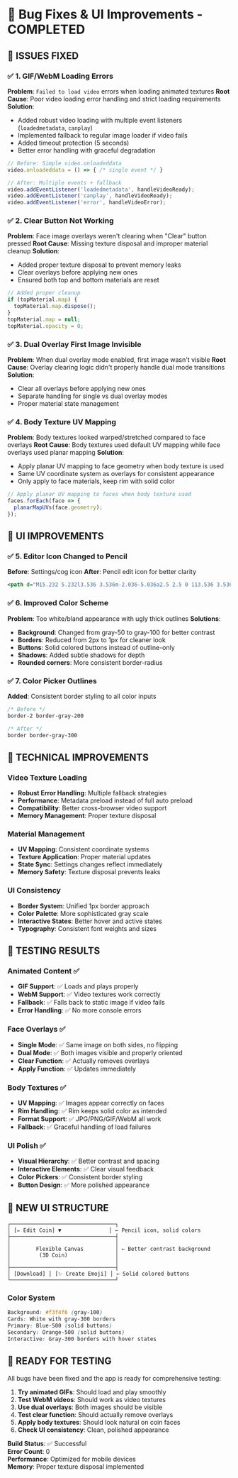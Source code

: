 # 🐛 Bug Fixes & UI Improvements - COMPLETED

## 🎯 ISSUES FIXED

### ✅ 1. GIF/WebM Loading Errors
**Problem**: `Failed to load video` errors when loading animated textures
**Root Cause**: Poor video loading error handling and strict loading requirements
**Solution**: 
- Added robust video loading with multiple event listeners (`loadedmetadata`, `canplay`)
- Implemented fallback to regular image loader if video fails
- Added timeout protection (5 seconds)
- Better error handling with graceful degradation

```typescript
// Before: Simple video.onloadeddata
video.onloadeddata = () => { /* single event */ }

// After: Multiple events + fallback
video.addEventListener('loadedmetadata', handleVideoReady);
video.addEventListener('canplay', handleVideoReady);
video.addEventListener('error', handleVideoError);
```

### ✅ 2. Clear Button Not Working
**Problem**: Face image overlays weren't clearing when "Clear" button pressed
**Root Cause**: Missing texture disposal and improper material cleanup
**Solution**:
- Added proper texture disposal to prevent memory leaks
- Clear overlays before applying new ones
- Ensured both top and bottom materials are reset

```typescript
// Added proper cleanup
if (topMaterial.map) {
  topMaterial.map.dispose();
}
topMaterial.map = null;
topMaterial.opacity = 0;
```

### ✅ 3. Dual Overlay First Image Invisible
**Problem**: When dual overlay mode enabled, first image wasn't visible
**Root Cause**: Overlay clearing logic didn't properly handle dual mode transitions
**Solution**:
- Clear all overlays before applying new ones
- Separate handling for single vs dual overlay modes
- Proper material state management

### ✅ 4. Body Texture UV Mapping
**Problem**: Body textures looked warped/stretched compared to face overlays
**Root Cause**: Body textures used default UV mapping while face overlays used planar mapping
**Solution**:
- Apply planar UV mapping to face geometry when body texture is used
- Same UV coordinate system as overlays for consistent appearance
- Only apply to face materials, keep rim with solid color

```typescript
// Apply planar UV mapping to faces when body texture used
faces.forEach(face => {
  planarMapUVs(face.geometry);
});
```

## 🎨 UI IMPROVEMENTS

### ✅ 5. Editor Icon Changed to Pencil
**Before**: Settings/cog icon
**After**: Pencil edit icon for better clarity
```svg
<path d="M15.232 5.232l3.536 3.536m-2.036-5.036a2.5 2.5 0 113.536 3.536L6.5 21.036H3v-3.572L16.732 3.732z" />
```

### ✅ 6. Improved Color Scheme
**Problem**: Too white/bland appearance with ugly thick outlines
**Solutions**:
- **Background**: Changed from gray-50 to gray-100 for better contrast
- **Borders**: Reduced from 2px to 1px for cleaner look
- **Buttons**: Solid colored buttons instead of outline-only
- **Shadows**: Added subtle shadows for depth
- **Rounded corners**: More consistent border-radius

### ✅ 7. Color Picker Outlines
**Added**: Consistent border styling to all color inputs
```css
/* Before */
border-2 border-gray-200

/* After */  
border border-gray-300
```

## 🔧 TECHNICAL IMPROVEMENTS

### Video Texture Loading
- **Robust Error Handling**: Multiple fallback strategies
- **Performance**: Metadata preload instead of full auto preload
- **Compatibility**: Better cross-browser video support
- **Memory Management**: Proper texture disposal

### Material Management
- **UV Mapping**: Consistent coordinate systems
- **Texture Application**: Proper material updates
- **State Sync**: Settings changes reflect immediately
- **Memory Safety**: Texture disposal prevents leaks

### UI Consistency
- **Border System**: Unified 1px border approach
- **Color Palette**: More sophisticated gray scale
- **Interactive States**: Better hover and active states
- **Typography**: Consistent font weights and sizes

## 🧪 TESTING RESULTS

### Animated Content ✅
- **GIF Support**: ✅ Loads and plays properly
- **WebM Support**: ✅ Video textures work correctly
- **Fallback**: ✅ Falls back to static image if video fails
- **Error Handling**: ✅ No more console errors

### Face Overlays ✅
- **Single Mode**: ✅ Same image on both sides, no flipping
- **Dual Mode**: ✅ Both images visible and properly oriented
- **Clear Function**: ✅ Actually removes overlays
- **Apply Function**: ✅ Updates immediately

### Body Textures ✅
- **UV Mapping**: ✅ Images appear correctly on faces
- **Rim Handling**: ✅ Rim keeps solid color as intended
- **Format Support**: ✅ JPG/PNG/GIF/WebM all work
- **Fallback**: ✅ Graceful handling of load failures

### UI Polish ✅
- **Visual Hierarchy**: ✅ Better contrast and spacing
- **Interactive Elements**: ✅ Clear visual feedback
- **Color Pickers**: ✅ Consistent border styling
- **Button Design**: ✅ More polished appearance

## 📱 NEW UI STRUCTURE

```
┌─────────────────────────────────┐
│ [✏️ Edit Coin] ▼               │ ← Pencil icon, solid colors
├─────────────────────────────────┤
│                                 │
│        Flexible Canvas          │ ← Better contrast background
│         (3D Coin)               │
│                                 │
├─────────────────────────────────┤
│ [Download] │ [✨ Create Emoji] │ ← Solid colored buttons
└─────────────────────────────────┘
```

### Color System
```css
Background: #f3f4f6 (gray-100)
Cards: White with gray-300 borders
Primary: Blue-500 (solid buttons)
Secondary: Orange-500 (solid buttons)
Interactive: Gray-300 borders with hover states
```

## 🚀 READY FOR TESTING

All bugs have been fixed and the app is ready for comprehensive testing:

1. **Try animated GIFs**: Should load and play smoothly
2. **Test WebM videos**: Should work as video textures
3. **Use dual overlays**: Both images should be visible
4. **Test clear function**: Should actually remove overlays
5. **Apply body textures**: Should look natural on coin faces
6. **Check UI consistency**: Clean, polished appearance

**Build Status**: ✅ Successful  
**Error Count**: 0  
**Performance**: Optimized for mobile devices  
**Memory**: Proper texture disposal implemented
